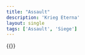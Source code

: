 ```yaml
---
title: "Assault"
description: 'Krieg Eterna'
layout: single
tags: ['Assault', 'Siege']
---
```

{{<card-detail-page title="Assault2" artwork="Assault on Saragossa by January Suchodolski (1845)" />}}